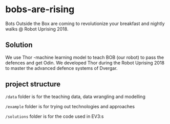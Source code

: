 
# bobs-are-rising

Bots Outside the Box are coming to revolutionize your breakfast and nightly walks @ Robot Uprising 2018.

## Solution

We use Thor -machine learning model to teach BOB (our robot) to pass the defences and get Odin. We developed Thor during the Robot Uprising 2018 to master the advanced defence systems of Dvergar.

## project structure

`/data` folder is for the teaching data, data wrangling and modelling

`/example` folder is for trying out technologies and approaches

`/solutions` folder is for the code used in EV3:s